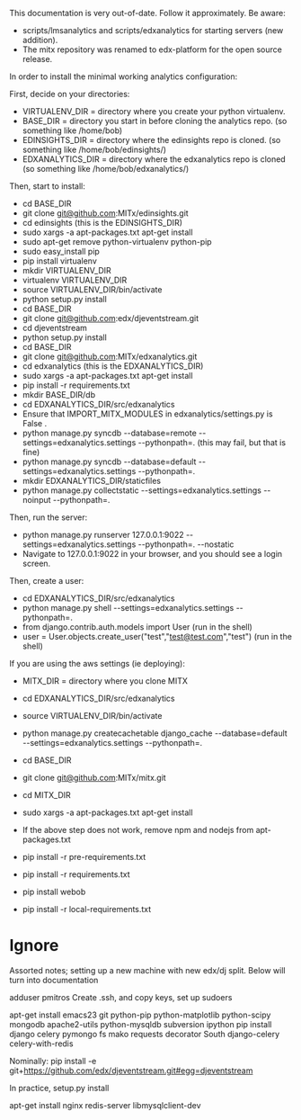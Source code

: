 This documentation is very out-of-date. Follow it approximately. Be
aware:

* scripts/lmsanalytics and scripts/edxanalytics for starting
  servers (new addition). 
* The mitx repository was renamed to edx-platform for the open source
  release.



In order to install the minimal working analytics configuration:

First, decide on your directories:
* VIRTUALENV_DIR = directory where you create your python virtualenv.
* BASE_DIR = directory you start in before cloning the analytics repo. (so something like /home/bob)
* EDINSIGHTS_DIR = directory where the edinsights repo is cloned. (so something like /home/bob/edinsights/)
* EDXANALYTICS_DIR = directory where the edxanalytics repo is cloned (so something like /home/bob/edxanalytics/)

Then, start to install:
* cd BASE_DIR
* git clone git@github.com:MITx/edinsights.git
* cd edinsights (this is the EDINSIGHTS_DIR)
* sudo xargs -a apt-packages.txt apt-get install
* sudo apt-get remove python-virtualenv python-pip
* sudo easy_install pip
* pip install virtualenv
* mkdir VIRTUALENV_DIR
* virtualenv VIRTUALENV_DIR
* source VIRTUALENV_DIR/bin/activate
* python setup.py install
* cd BASE_DIR
* git clone git@github.com:edx/djeventstream.git
* cd djeventstream
* python setup.py install
* cd BASE_DIR
* git clone git@github.com:MITx/edxanalytics.git
* cd edxanalytics (this is the EDXANALYTICS_DIR)
* sudo xargs -a apt-packages.txt apt-get install
* pip install -r requirements.txt
* mkdir BASE_DIR/db
* cd EDXANALYTICS_DIR/src/edxanalytics
* Ensure that IMPORT_MITX_MODULES in edxanalytics/settings.py is False .
* python manage.py syncdb --database=remote --settings=edxanalytics.settings --pythonpath=. (this may fail, but that is fine)
* python manage.py syncdb --database=default --settings=edxanalytics.settings --pythonpath=.
* mkdir EDXANALYTICS_DIR/staticfiles
* python manage.py collectstatic --settings=edxanalytics.settings --noinput --pythonpath=.

Then, run the server:
* python manage.py runserver 127.0.0.1:9022 --settings=edxanalytics.settings --pythonpath=. --nostatic
* Navigate to 127.0.0.1:9022 in your browser, and you should see a login screen.

Then, create a user:
* cd EDXANALYTICS_DIR/src/edxanalytics
* python manage.py shell --settings=edxanalytics.settings --pythonpath=.
* from django.contrib.auth.models import User (run in the shell)
* user = User.objects.create_user("test","test@test.com","test") (run in the shell)

If you are using the aws settings (ie deploying):

* MITX_DIR = directory where you clone MITX

* cd EDXANALYTICS_DIR/src/edxanalytics
* source VIRTUALENV_DIR/bin/activate
* python manage.py createcachetable django_cache --database=default --settings=edxanalytics.settings --pythonpath=.
* cd BASE_DIR
* git clone git@github.com:MITx/mitx.git
* cd MITX_DIR
* sudo xargs -a apt-packages.txt apt-get install
* If the above step does not work, remove npm and nodejs from apt-packages.txt
* pip install -r pre-requirements.txt
* pip install -r requirements.txt
* pip install webob
* pip install -r local-requirements.txt


Ignore
=====

Assorted notes; setting up a new machine with new edx/dj split. Below will turn into documentation

adduser pmitros
Create .ssh, and copy keys, set up sudoers

apt-get install emacs23 git python-pip python-matplotlib python-scipy mongodb apache2-utils python-mysqldb subversion ipython 
pip install django celery pymongo fs mako requests decorator South django-celery celery-with-redis

Nominally: 
pip install -e git+https://github.com/edx/djeventstream.git#egg=djeventstream

In practice, setup.py install

apt-get install nginx redis-server libmysqlclient-dev 
